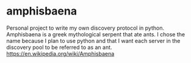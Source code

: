 # amphisbaena
Personal project to write my own discovery protocol in python.
Amphisbaena is a greek mythological serpent that ate ants. I chose the name because I plan to use python and that I want each server in the discovery pool to be referred to as an ant. https://en.wikipedia.org/wiki/Amphisbaena
